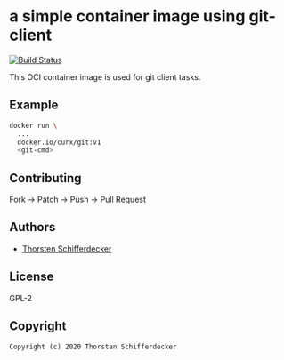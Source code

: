 # a simple container image using git-client

[![Build Status](https://cloud.drone.io/api/badges/curx/git/status.svg)](https://cloud.drone.io/curx/git)

This OCI container image is used for git client tasks.

## Example

```bash
docker run \
  ...
  docker.io/curx/git:v1
  <git-cmd>
```

## Contributing

Fork -> Patch -> Push -> Pull Request


## Authors

* [Thorsten Schifferdecker](https://github.com/curx)


## License

GPL-2


## Copyright

```
Copyright (c) 2020 Thorsten Schifferdecker
```
